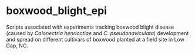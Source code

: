 # boxwood_blight_epi

Scripts associated with experiments tracking boxwood blight disease (caused by <em>Calonectria henricotiae</em> and <em>C. pseudonaviculata</em>) development and spread on different cultivars of boxwood planted at a field site in Low Gap, NC. 
